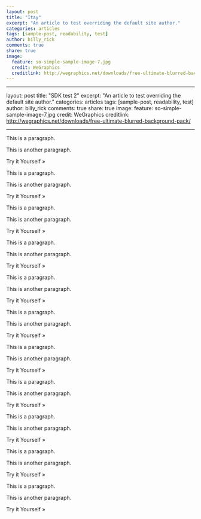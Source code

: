 ```yaml
---
layout: post
title: "Itay"
excerpt: "An article to test overriding the default site author."
categories: articles
tags: [sample-post, readability, test]
author: billy_rick
comments: true
share: true
image:
  feature: so-simple-sample-image-7.jpg
  credit: WeGraphics
  creditlink: http://wegraphics.net/downloads/free-ultimate-blurred-background-pack/
---
```

---
layout: post
title: "SDK test 2"
excerpt: "An article to test overriding the default site author."
categories: articles
tags: [sample-post, readability, test]
author: billy_rick
comments: true
share: true
image:
  feature: so-simple-sample-image-7.jpg
  credit: WeGraphics
  creditlink: http://wegraphics.net/downloads/free-ultimate-blurred-background-pack/
 
---


<p>This is a paragraph.</p>
<p>This is another paragraph.</p>
Try it Yourself »
<p>This is a paragraph.</p>
<p>This is another paragraph.</p>
Try it Yourself »
<p>This is a paragraph.</p>
<p>This is another paragraph.</p>
Try it Yourself »
<p>This is a paragraph.</p>
<p>This is another paragraph.</p>
Try it Yourself »
<p>This is a paragraph.</p>
<p>This is another paragraph.</p>
Try it Yourself »
<p>This is a paragraph.</p>
<p>This is another paragraph.</p>
Try it Yourself »
<p>This is a paragraph.</p>
<p>This is another paragraph.</p>
Try it Yourself »
<p>This is a paragraph.</p>
<p>This is another paragraph.</p>
Try it Yourself »
<p>This is a paragraph.</p>
<p>This is another paragraph.</p>
Try it Yourself »
<p>This is a paragraph.</p>
<p>This is another paragraph.</p>
Try it Yourself »
<p>This is a paragraph.</p>
<p>This is another paragraph.</p>
Try it Yourself »
